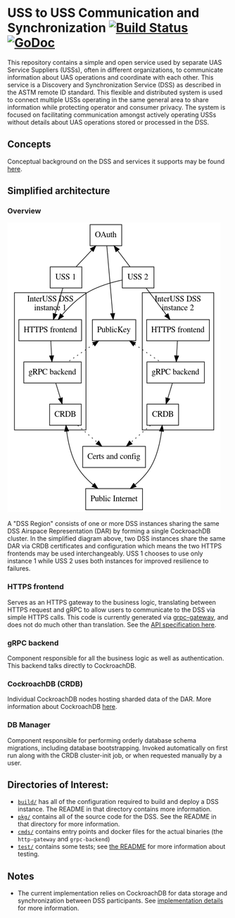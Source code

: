 # USS to USS Communication and Synchronization [![Build Status](https://dev.azure.com/astm/dss/_apis/build/status/interuss.dss?branchName=master)](https://dev.azure.com/astm/dss/_build/latest?definitionId=2&branchName=master) [![GoDoc](https://godoc.org/github.com/interuss/dss?status.svg)](https://godoc.org/github.com/interuss/dss)
This repository contains a simple and open service used by separate UAS
Service Suppliers (USSs), often in different organizations, to
communicate information about UAS operations and coordinate with each
other.  This service is a Discovery and Synchronization Service (DSS) as
described in the ASTM remote ID standard.  This flexible and distributed
system is used to connect multiple USSs operating in the same general
area to share information while protecting operator and consumer
privacy. The system is focused on facilitating communication amongst
actively operating USSs without details about UAS operations stored or
processed in the DSS.

## Concepts

Conceptual background on the DSS and services it supports may be found [here](concepts.md).

## Simplified architecture

### Overview
![Simplified architecture diagram](assets/generated/simple_architecture.png)

A "DSS Region" consists of one or more DSS instances sharing the same
DSS Airspace Representation (DAR) by forming a single CockroachDB
cluster.  In the simplified diagram above, two DSS instances share the
same DAR via CRDB certificates and configuration which means the two
HTTPS frontends may be used interchangeably.  USS 1 chooses to use only
instance 1 while USS 2 uses both instances for improved resilience to
failures.

### HTTPS frontend

Serves as an HTTPS gateway to the business logic, translating between
HTTPS request and gRPC to allow users to communicate to the DSS via
simple HTTPS calls. This code is currently generated via
[grpc-gateway](https://github.com/grpc-ecosystem/grpc-gateway), and does
not do much other than translation.  See the [API specification
here](https://tiny.cc/dssapi_rid).

### gRPC backend

Component responsible for all the business logic as well as
authentication. This backend talks directly to CockroachDB.

### CockroachDB (CRDB)

Individual CockroachDB nodes hosting sharded data of the DAR. More information about CockroachDB
[here](https://www.cockroachlabs.com/docs/stable/architecture/overview.html).

### DB Manager

Component responsible for performing orderly database schema migrations, including database bootstrapping. Invoked automatically on first run along with the CRDB cluster-init job, or when requested manually by a user.

## Directories of Interest:
*   [`build/`](build) has all of the configuration required to build and
    deploy a DSS instance. The README in that directory contains more
    information.
*   [`pkg/`](pkg) contains all of the source code for the DSS. See the
    README in that directory for more information.
*   [`cmds/`](cmds) contains entry points and docker files for the
    actual binaries (the `http-gateway` and `grpc-backend`)
*   [`test/`](test) contains some tests; see [the README](test/README.md)
    for more information about testing.

## Notes

*   The current implementation relies on CockroachDB for data storage
    and synchronization between DSS participants.  See [implementation
    details](implementation_details.md) for more information.
